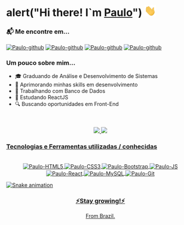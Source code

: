 <h1>alert("Hi there! I`m <a href="https://github.com/Pauloviictorss">Paulo</a>") <img src="https://raw.githubusercontent.com/ABSphreak/ABSphreak/master/gifs/Hi.gif" height="30px"></h1>
</h1>

<h3>📬 Me encontre em...</h3>
<div>
  <p>
    <a href="https://github.com/Pauloviictorss" rel="noopener noreferrer" target="_blank"><img align="center" alt="Paulo-github" width=8% src="http://img.shields.io/badge/-Github-black?style=flat-square&logo=github&link=https://github.com/Pauloviictorss/)](https://github.com/Pauloviictorss/"></a>
    <a href="https://www.linkedin.com/in/pauloviictorss/" rel="noopener noreferrer" target="_blank"><img align="center" alt="Paulo-github" width=8% src="https://img.shields.io/badge/LinkedIn-0077B5?style=for-the-badge&logo=linkedin&logoColor=white"></a>
    <a href="mailto:pvm.lvm@gmail.com" rel="noopener noreferrer" target="_blank"><img align="center" alt="Paulo-github" width=8% src="https://img.shields.io/badge/Gmail-D14836?style=for-the-badge&logo=gmail&logoColor=white"></a>
    <a href="https://www.instagram.com/pauloviictorss/" rel="noopener noreferrer" target="_blank"><img align="center" alt="Paulo-github" width=8% src="https://img.shields.io/badge/Instagram-E4405F?style=for-the-badge&logo=instagram&logoColor=white"></a>
  </p>
</div>

### Um pouco sobre mim...
- 🎓 Graduando de Análise e Desenvolvimento de Sistemas
- 🎈 Aprimorando minhas skills em desenvolvimento
- 🔭 Trabalhando com Banco de Dados
- 🌱 Estudando ReactJS
- 🔍 Buscando oportunidades em Front-End



</br>
</br>

<div align="center">
  <a href="https://github.com/pauloviictorss">
  <img height="180em" src="https://github-readme-stats.vercel.app/api?username=pauloviictorss&show_icons=true&theme=tokyonight&include_all_commits=true&count_private=true"/>
  <img height="180em" src="https://github-readme-stats.vercel.app/api/top-langs/?username=pauloviictorss&layout=compact&langs_count=7&theme=tokyonight"/>
</div>

<h3>Tecnologias e Ferramentas utilizadas / conhecidas</h3>
<div style="display: inline_block"; align="center"><br>
  <img align="center" alt="Paulo-HTML5" src="https://img.shields.io/badge/HTML5-E34F26?style=for-the-badge&logo=html5&logoColor=white">
  <img align="center" alt="Paulo-CSS3" src="https://img.shields.io/badge/CSS3-1572B6?style=for-the-badge&logo=css3&logoColor=white">
  <img align="center" alt="Paulo-Bootstrap" src="https://img.shields.io/badge/Bootstrap-563D7C?style=for-the-badge&logo=bootstrap&logoColor=white">
  <img align="center" alt="Paulo-JS" src="https://img.shields.io/badge/JavaScript-F7DF1E?style=for-the-badge&logo=javascript&logoColor=black">
  <img align="center" alt="Paulo-React" src="https://img.shields.io/badge/React-20232A?style=for-the-badge&logo=react&logoColor=61DAFB">
  <img align="center" alt="Paulo-MySQL" src="https://img.shields.io/badge/MySQL-00000F?style=for-the-badge&logo=mysql&logoColor=white">
  <img align="center" alt="Paulo-Git" src="https://img.shields.io/badge/GIT-E44C30?style=for-the-badge&logo=git&logoColor=white">
</div>

![Snake animation](https://github.com/pauloviictorss/pauloviictorss/blob/output/github-contribution-grid-snake.svg)

  <h3 align="center">⚡️Stay growing!⚡️</h3>
  <p align="center">From Brazil.</p>
